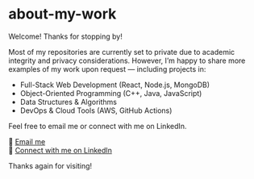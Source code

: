 # about-my-work

Welcome!
Thanks for stopping by!

Most of my repositories are currently set to private due to academic integrity and privacy considerations. However, I’m happy to share more examples of my work upon request — including projects in:

- Full-Stack Web Development (React, Node.js, MongoDB)
- Object-Oriented Programming (C++, Java, JavaScript)
- Data Structures & Algorithms
- DevOps & Cloud Tools (AWS, GitHub Actions)

Feel free to email me or connect with me on LinkedIn.

📧 [Email me](mailto:cbieker@usc.edu)  
🔗 [Connect with me on LinkedIn](https://www.linkedin.com/in/cameron-bieker)

Thanks again for visiting!
